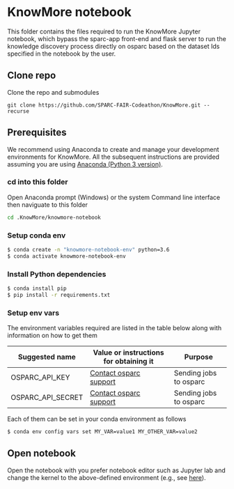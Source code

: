 # KnowMore notebook
This folder contains the files required to run the KnowMore Jupyter notebook, which bypass the sparc-app front-end and flask server to run the knowledge discovery process directly on osparc based on the dataset Ids specified in the notebook by the user. 

## Clone repo
Clone the repo and submodules
```
git clone https://github.com/SPARC-FAIR-Codeathon/KnowMore.git --recurse
```

## Prerequisites 
We recommend using Anaconda to create and manage your development environments for KnowMore. All the subsequent instructions are provided assuming you are using [Anaconda (Python 3 version)](https://www.anaconda.com/products/individual).

### cd into this folder

Open Anaconda prompt (Windows) or the system Command line interface then naviguate to this folder
```sh
cd .KnowMore/knowmore-notebook

```

### Setup conda env
```sh
$ conda create -n "knowmore-notebook-env" python=3.6
$ conda activate knowmore-notebook-env
```

### Install Python dependencies
```sh
$ conda install pip
$ pip install -r requirements.txt
```

### Setup env vars
The environment variables required are listed in the table below along with information on how to get them

<table>
<thead>
  <tr>
    <th>Suggested name</th>
    <th>Value or instructions for obtaining it</th>
    <th>Purpose</th>
  </tr>
</thead>
<tbody>
  <tr>
    <td>OSPARC_API_KEY</td>
    <td> <a href="mailto: support@osparc.io"> Contact osparc support </a> </td>
    <td> Sending jobs to osparc</td>
  </tr>
  <tr>
    <td>OSPARC_API_SECRET</td>
    <td><a href="mailto: support@osparc.io"> Contact osparc support </a></td>
    <td>Sending jobs to osparc </td>
  </tr>
</tbody>
</table>


Each of them can be set in your conda environment as follows
```sh
$ conda env config vars set MY_VAR=value1 MY_OTHER_VAR=value2
```

## Open notebook
Open the notebook with you prefer notebook editor such as Jupyter lab and change the kernel to the above-defined environment (e.g., see [here](https://medium.com/@nrk25693/how-to-add-your-conda-environment-to-your-jupyter-notebook-in-just-4-steps-abeab8b8d084)). 




